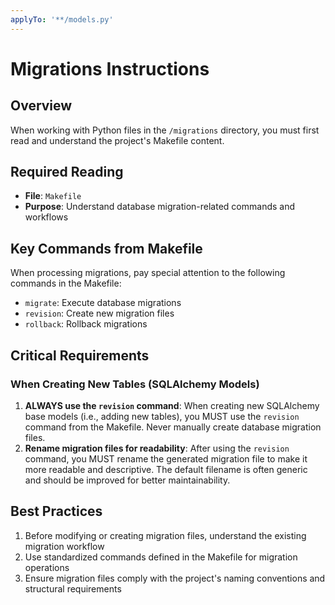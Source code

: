 ```yaml
---
applyTo: '**/models.py'
---
```


# Migrations Instructions

## Overview
When working with Python files in the `/migrations` directory, you must first read and understand the project's Makefile content.

## Required Reading
- **File**: `Makefile`
- **Purpose**: Understand database migration-related commands and workflows

## Key Commands from Makefile
When processing migrations, pay special attention to the following commands in the Makefile:
- `migrate`: Execute database migrations
- `revision`: Create new migration files
- `rollback`: Rollback migrations

## Critical Requirements

### When Creating New Tables (SQLAlchemy Models)
1. **ALWAYS use the `revision` command**: When creating new SQLAlchemy base models (i.e., adding new tables), you MUST use the `revision` command from the Makefile. Never manually create database migration files.
2. **Rename migration files for readability**: After using the `revision` command, you MUST rename the generated migration file to make it more readable and descriptive. The default filename is often generic and should be improved for better maintainability.

## Best Practices
1. Before modifying or creating migration files, understand the existing migration workflow
2. Use standardized commands defined in the Makefile for migration operations
3. Ensure migration files comply with the project's naming conventions and structural requirements
